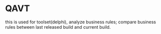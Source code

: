 # QAVT
this is used for toolset(delphi), analyze business rules; compare business rules between last released build and current build.

